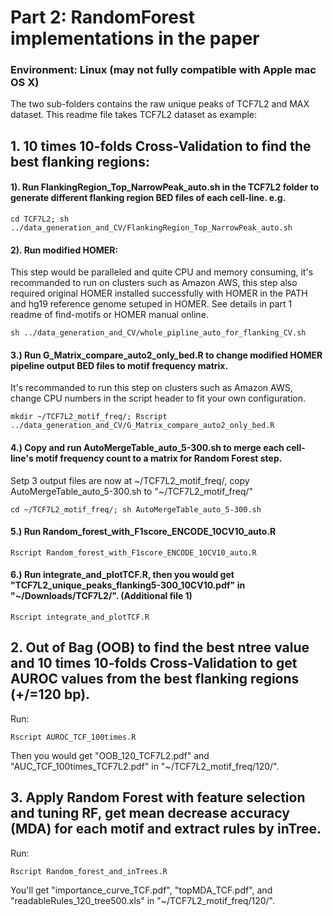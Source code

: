 # Part 2: RandomForest implementations in the paper 

### Environment: Linux (may not fully compatible with Apple mac OS X)

The two sub-folders contains the raw unique peaks of TCF7L2 and MAX dataset. This readme file takes TCF7L2 dataset as example:

## 1. 10 times 10-folds Cross-Validation to find the best flanking regions:

#### 1). Run FlankingRegion_Top_NarrowPeak_auto.sh in the TCF7L2 folder to generate different flanking region BED files of each cell-line.   e.g. 

```
cd TCF7L2; sh ../data_generation_and_CV/FlankingRegion_Top_NarrowPeak_auto.sh
```
#### 2). Run modified HOMER: 
This step would be paralleled and quite CPU and memory consuming, it's recommanded to run on clusters such as Amazon AWS, this step also required original HOMER installed successfully with HOMER in the PATH and hg19 reference genome setuped in HOMER. See details in part 1 readme of find-motifs or HOMER manual online.

```
sh ../data_generation_and_CV/whole_pipline_auto_for_flanking_CV.sh
```

#### 3.) Run G_Matrix_compare_auto2_only_bed.R to change modified HOMER pipeline output BED files to motif frequency matrix. 
It's recommanded to run this step on clusters such as Amazon AWS, change CPU numbers in the script header to fit your own configuration.
```
mkdir ~/TCF7L2_motif_freq/; Rscript ../data_generation_and_CV/G_Matrix_compare_auto2_only_bed.R
```
#### 4.) Copy and run AutoMergeTable_auto_5-300.sh to merge each cell-line's motif frequency count to a matrix for Random Forest step. 
Setp 3 output files are now at ~/TCF7L2_motif_freq/, copy AutoMergeTable_auto_5-300.sh to "~/TCF7L2_motif_freq/"
```
cd ~/TCF7L2_motif_freq/; sh AutoMergeTable_auto_5-300.sh
```

#### 5.) Run Random_forest_with_F1score_ENCODE_10CV10_auto.R

```
Rscript Random_forest_with_F1score_ENCODE_10CV10_auto.R
```
#### 6.) Run integrate_and_plotTCF.R, then you would get "TCF7L2_unique_peaks_flanking5-300_10CV10.pdf" in "~/Downloads/TCF7L2/". (Additional file 1)
```
Rscript integrate_and_plotTCF.R
```

## 2. Out of Bag (OOB) to find the best ntree value and 10 times 10-folds Cross-Validation to get AUROC values from the best flanking regions (+/=120 bp).
Run:

```
Rscript AUROC_TCF_100times.R
```
Then you would get "OOB_120_TCF7L2.pdf" and "AUC_TCF_100times_TCF7L2.pdf" in "~/TCF7L2_motif_freq/120/".

## 3. Apply Random Forest with feature selection and tuning RF, get mean decrease accuracy (MDA) for each motif and extract rules by inTree.
Run:

```
Rscript Random_forest_and_inTrees.R
```
You'll get "importance_curve_TCF.pdf", "topMDA_TCF.pdf", and "readableRules_120_tree500.xls" in "~/TCF7L2_motif_freq/120/".



